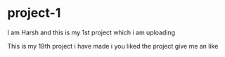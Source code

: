 # project-1
I am Harsh and this is my 1st project which i am uploading


This is my 19th project i have made i you liked the project give me an like
